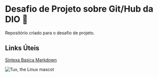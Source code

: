 # Desafio de Projeto sobre Git/Hub da DIO :dart:
Repositório criado para o desafio de projeto.

## Links Úteis
[Sintexa Basica Markdown](https://www.markdownguide.org/basic-syntax/)

![Tux, the Linux mascot](https://d33wubrfki0l68.cloudfront.net/e7ed9fe4bafe46e275c807d63591f85f9ab246ba/e2d28/assets/images/tux.png)
